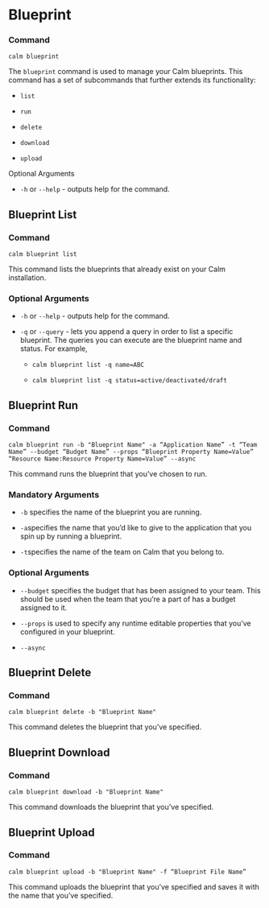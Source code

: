 # Blueprint

### Command

`calm blueprint`

The `blueprint` command is used to manage your Calm blueprints. This command has a set of subcommands that further extends its functionality:

* `list`

* `run`

* `delete`

* `download`

* `upload`

Optional Arguments

* `-h` or `--help` - outputs help for the command.

## Blueprint List

### Command

`calm blueprint list`

This command lists the blueprints that already exist on your Calm installation. 

### Optional Arguments

* `-h` or `--help` - outputs help for the command.

* `-q` or `--query` - lets you append a query in order to list a specific blueprint. The queries you can execute are the blueprint name and status. For example, 

    * `calm blueprint list -q name=ABC`

    * `calm blueprint list -q status=active/deactivated/draft`

## Blueprint Run

### Command

`calm blueprint run -b "Blueprint Name" -a “Application Name” -t “Team Name” --budget “Budget Name” --props “Blueprint Property Name=Value” “Resource Name:Resource Property Name=Value” --async`

This command runs the blueprint that you’ve chosen to run.

### Mandatory Arguments

* `-b` specifies the name of the blueprint you are running. 

* `-a`specifies the name that you’d like to give to the application that you spin up by running a blueprint. 

* `-t`specifies the name of the team on Calm that you belong to. 

### Optional Arguments

* `--budget` specifies the budget that has been assigned to your team. This should be used when the team that you’re a part of has a budget assigned to it. 

* `--props` is used to specify any runtime editable properties that you’ve configured in your blueprint. 

* `--async`

## Blueprint Delete

### Command

`calm blueprint delete -b "Blueprint Name"`

This command deletes the blueprint that you’ve specified. 

## Blueprint Download

### Command

`calm blueprint download -b "Blueprint Name"`

This command downloads the blueprint that you’ve specified.

## Blueprint Upload

### Command

`calm blueprint upload -b "Blueprint Name" -f “Blueprint File Name”`

This command uploads the blueprint that you’ve specified and saves it with the name that you’ve specified. 